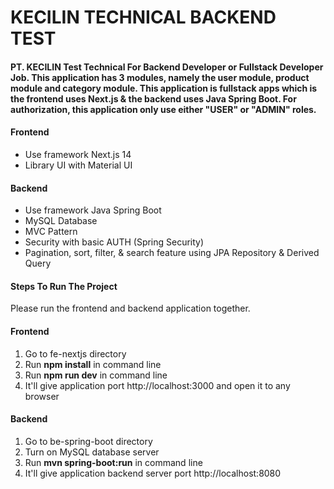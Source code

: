 # KECILIN TECHNICAL BACKEND TEST
#### PT. KECILIN Test Technical For Backend Developer or Fullstack Developer Job. This application has 3 modules, namely the user module, product module and category module. This application is fullstack apps which is the frontend uses Next.js & the backend uses Java Spring Boot. For authorization, this application only use either "USER" or "ADMIN" roles.

#### Frontend
- Use framework Next.js 14
- Library UI with Material UI

#### Backend
- Use framework Java Spring Boot
- MySQL Database
- MVC Pattern
- Security with basic AUTH (Spring Security)
- Pagination, sort, filter, & search feature using JPA Repository & Derived Query

#### Steps To Run The Project
Please run the frontend and backend application together.
#### Frontend
1. Go to fe-nextjs directory
2. Run <b>npm install</b> in command line
3. Run <b>npm run dev</b> in command line
4. It'll give application port http://localhost:3000 and open it to any browser
#### Backend
1. Go to be-spring-boot directory
2. Turn on MySQL database server
3. Run <b>mvn spring-boot:run</b> in command line
4. It'll give application backend server port http://localhost:8080